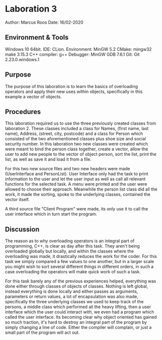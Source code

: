 # Laboration 3
Author: Marcus Roos
Date: 16/02-2020

## Environment & Tools
Windows 10 64bit. 
IDE: CLion. 
Environment: MinGW 5.2 
CMake: mingw32 make 3.15.3 
C++ compiler: g++ Debugger: 
MinGW GDB 7.6.1 
Git: Git 2.23.0.windows.1

## Purpose
The purpose of this laboration is to learn the basics of overloading
operators and apply their new uses within objects, specifically in this
example a vector of objects.

## Procedures
This laboration required us to use the three previously created classes from 
laboration 2. These classes included a class for Names, (first name, last name),
Address, (street, city, postcode) and a class for Person which
consisted of the two aforementioned classes plus shoe size and social security
number. In this laboration two new classes were created which were meant
to bind the person class together, create a vector, allow the user to add new
people to the vector of object person, sort the list, print the list, as well as
save it and load it from a file. 

For this two new source files and two new headers were made (UserInterface and
PersonList). User Interface only had the task to print information to the user and
let the user input as well as call all relevant functions for the selected task.
A menu were printed and the user were allowed to choose their approach.
Meanwhile the person list class did all the work, it made the sorting, spoke to
the underlying classes, contained the vector itself.

A third source file "Client Program" were made, its only use it to call the user 
interface which in turn start the program.

## Discussion
The reason as to why overloading operators is an integral part of programming,
C++, is clear as day after this task. They aren't being overloaded globally but
locally, and within the classes where the overloading was made, it drastically
reduces the work for the coder. For this task we simply compared a few values to one another,
but in a larger scale you might wish to sort several different things in different
orders, in such a case overloading the operators will make quick work of such
a task.

For this task barely any of the previous experiences helped, everything was
done either through classes of objects of classes. Nothing is left global, instead
everything is done locally and either passes as arguments, parameters or return
values, a lot of encapsulation was also made, specifically the three 
underlying classes we used to keep track of the persons, a middle class
which performed all the heavy lifting, then a user interface which
the user could interact with, we even had a program which called the
user interface. Its becoming clear why object oriented has gained so much
traction, it's hard to destroy an integral part of the program by simply 
changing a line of code. Either the compiler will complain, or just a small
part of the program will act out. 